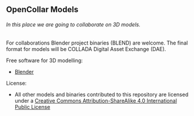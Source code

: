 ## OpenCollar Models

###### In this place we are going to collaborate on 3D models.

For collaborations Blender project binaries (BLEND) are welcome.
The final format for models will be COLLADA Digital Asset Exchange (DAE).

Free software for 3D modelling:

* [Blender](https://www.blender.org/)

License:

* All other models and binaries contributed to this repository are licensed under a [Creative Commons Attribution-ShareAlike 4.0 International Public License](https://creativecommons.org/licenses/by-sa/4.0/)
